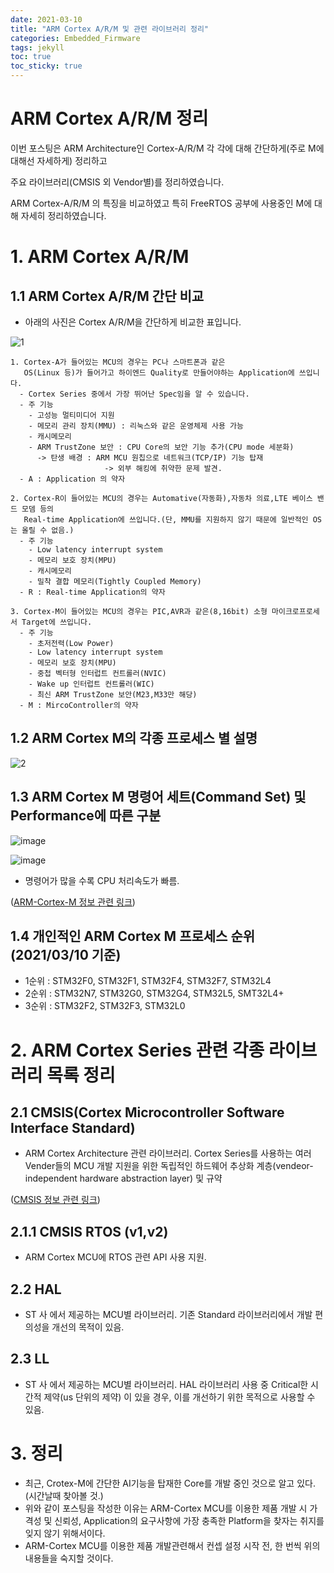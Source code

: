 ```yaml
---
date: 2021-03-10
title: "ARM Cortex A/R/M 및 관련 라이브러리 정리"
categories: Embedded_Firmware
tags: jekyll
toc: true  
toc_sticky: true 
---
```


ARM Cortex A/R/M 정리
=============
이번 포스팅은 ARM Architecture인 Cortex-A/R/M 각 각에 대해 간단하게(주로 M에 대해선 자세하게) 정리하고

주요 라이브러리(CMSIS 외 Vendor별)를 정리하였습니다.

ARM Cortex-A/R/M 의 특징을 비교하였고 특히 FreeRTOS 공부에 사용중인 M에 대해 자세히 정리하였습니다.

# 1. ARM Cortex A/R/M
## 1.1 ARM Cortex A/R/M 간단 비교
* 아래의 사진은 Cortex A/R/M을 간단하게 비교한 표입니다.

![1](https://user-images.githubusercontent.com/79636864/110550102-65dc6a00-8176-11eb-8fd6-7cc797fdb57c.jpg)

```
1. Cortex-A가 들어있는 MCU의 경우는 PC나 스마트폰과 같은 
   OS(Linux 등)가 들어가고 하이엔드 Quality로 만들어야하는 Application에 쓰입니다.
  - Cortex Series 중에서 가장 뛰어난 Spec임을 알 수 있습니다.
  - 주 기능
    - 고성능 멀티미디어 지원
    - 메모리 관리 장치(MMU) : 리눅스와 같은 운영체제 사용 가능
    - 캐시메모리
    - ARM TrustZone 보안 : CPU Core의 보안 기능 추가(CPU mode 세분화)
      -> 탄생 배경 : ARM MCU 원칩으로 네트워크(TCP/IP) 기능 탑재 
                     -> 외부 해킹에 취약한 문제 발견.  
  - A : Application 의 약자
```

```
2. Cortex-R이 들어있는 MCU의 경우는 Automative(자동화),자동차 의료,LTE 베이스 밴드 모뎀 등의 
   Real-time Application에 쓰입니다.(단, MMU를 지원하지 않기 때문에 일반적인 OS는 올릴 수 없음.)
  - 주 기능
    - Low latency interrupt system
    - 메모리 보호 장치(MPU)
    - 캐시메모리
    - 밀착 결합 메모리(Tightly Coupled Memory)
  - R : Real-time Application의 약자 
```

```
3. Cortex-M이 들어있는 MCU의 경우는 PIC,AVR과 같은(8,16bit) 소형 마이크로프로세서 Target에 쓰입니다.
  - 주 기능
    - 초저전력(Low Power)
    - Low latency interrupt system
    - 메모리 보호 장치(MPU)
    - 중첩 벡터형 인터럽트 컨트롤러(NVIC)
    - Wake up 인터럽트 컨트롤러(WIC)
    - 최신 ARM TrustZone 보안(M23,M33만 해당)
  - M : MircoController의 약자 
```

## 1.2 ARM Cortex M의 각종 프로세스 별 설명

![2](https://user-images.githubusercontent.com/79636864/110553420-4a745d80-817c-11eb-8d4d-09f3663676c0.jpg)

## 1.3 ARM Cortex M 명령어 세트(Command Set) 및 Performance에 따른 구분

![image](https://user-images.githubusercontent.com/79636864/110553466-595b1000-817c-11eb-9c82-4a4e7c4e5ec0.png)

![image](https://user-images.githubusercontent.com/79636864/110553538-7abbfc00-817c-11eb-8056-8e9e02de7d29.png)

* 명령어가 많을 수록 CPU 처리속도가 빠름.

([ARM-Cortex-M 정보 관련 링크](https://mccoycomponents.com/blog/view/arm-cortex-m-family-introduction))

## 1.4 개인적인 ARM Cortex M 프로세스 순위(2021/03/10 기준)
* 1순위 : STM32F0, STM32F1, STM32F4, STM32F7, STM32L4
* 2순위 : STM32N7, STM32G0, STM32G4, STM32L5, SMT32L4+
* 3순위 : STM32F2, STM32F3, STM32L0

# 2. ARM Cortex Series 관련 각종 라이브러리 목록 정리
## 2.1 CMSIS(Cortex Microcontroller Software Interface Standard)
* ARM Cortex Architecture 관련 라이브러리. Cortex Series를 사용하는 여러 Vender들의
  MCU 개발 지원을 위한 독립적인 하드웨어 추상화 계층(vendeor-independent hardware abstraction layer)
  및 규약
  
([CMSIS 정보 관련 링크](https://developer.arm.com/tools-and-software/embedded/cmsis))  

## 2.1.1 CMSIS RTOS (v1,v2)
* ARM Cortex MCU에 RTOS 관련 API 사용 지원.
  
## 2.2 HAL
* ST 사 에서 제공하는 MCU별 라이브러리. 기존 Standard 라이브러리에서 개발 편의성을 개선의 목적이 있음.

## 2.3 LL
* ST 사 에서 제공하는 MCU별 라이브러리. HAL 라이브러리 사용 중 Critical한 시간적 제약(us 단위의 제약)
  이 있을 경우, 이를 개선하기 위한 목적으로 사용할 수 있음.

# 3. 정리
* 최근, Crotex-M에 간단한 AI기능을 탑재한 Core를 개발 중인 것으로 알고 있다.(시간날때 찾아볼 것.)
* 위와 같이 포스팅을 작성한 이유는 ARM-Cortex MCU를 이용한 제품 개발 시 
  가격성 및 신뢰성, Application의 요구사항에 가장 충족한 Platform을 찾자는 취지를 잊지 않기 위해서이다.
* ARM-Cortex MCU를 이용한 제품 개발관련해서 컨셉 설정 시작 전, 한 번씩 위의 내용들을 숙지할 것이다.
